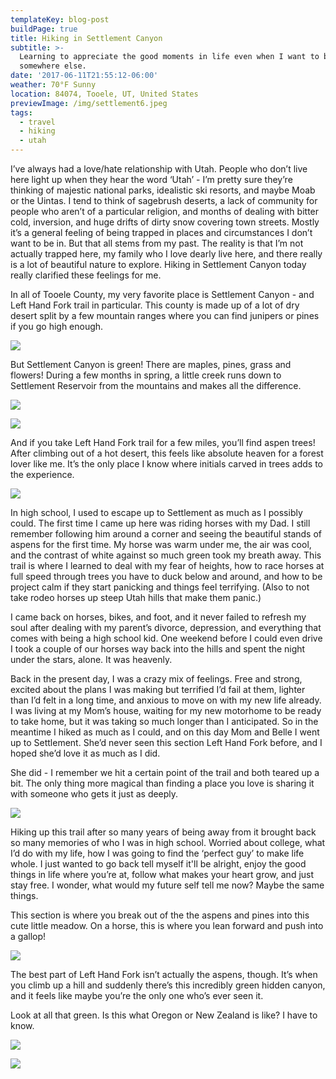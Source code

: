 ```yaml
---
templateKey: blog-post
buildPage: true
title: Hiking in Settlement Canyon
subtitle: >-
  Learning to appreciate the good moments in life even when I want to be
  somewhere else.
date: '2017-06-11T21:55:12-06:00'
weather: 70°F Sunny
location: 84074, Tooele, UT, United States
previewImage: /img/settlement6.jpeg
tags:
  - travel
  - hiking
  - utah
---
```

I’ve always had a love/hate relationship with Utah. People who don’t live here light up when they hear the word ‘Utah’ - I’m pretty sure they’re thinking of majestic national parks, idealistic ski resorts, and maybe Moab or the Uintas. I tend to think of sagebrush deserts, a lack of community for people who aren’t of a particular religion, and months of dealing with bitter cold, inversion, and huge drifts of dirty snow covering town streets. Mostly it’s a general feeling of being trapped in places and circumstances I don’t want to be in. But that all stems from my past. The reality is that I’m not actually trapped here, my family who I love dearly live here, and there really is a lot of beautiful nature to explore. Hiking in Settlement Canyon today really clarified these feelings for me.

In all of Tooele County, my very favorite place is Settlement Canyon - and Left Hand Fork trail in particular. This county is made up of a lot of dry desert split by a few mountain ranges where you can find junipers or pines if you go high enough.

![](img/rush-valley.jpeg)

But Settlement Canyon is green! There are maples, pines, grass and flowers! During a few months in spring, a little creek runs down to Settlement Reservoir from the mountains and makes all the difference.

![](img/settlement1)

![](img/settlement2)

And if you take Left Hand Fork trail for a few miles, you’ll find aspen trees! After climbing out of a hot desert, this feels like absolute heaven for a forest lover like me. It’s the only place I know where initials carved in trees adds to the experience.

![](img/settlement3.jpeg)

In high school, I used to escape up to Settlement as much as I possibly could. The first time I came up here was riding horses with my Dad. I still remember following him around a corner and seeing the beautiful stands of aspens for the first time. My horse was warm under me, the air was cool, and the contrast of white against so much green took my breath away. This trail is where I learned to deal with my fear of heights, how to race horses at full speed through trees you have to duck below and around, and how to be project calm if they start panicking and things feel terrifying. (Also to not take rodeo horses up steep Utah hills that make them panic.)

I came back on horses, bikes, and foot, and it never failed to refresh my soul after dealing with my parent’s divorce, depression, and everything that comes with being a high school kid. One weekend before I could even drive I took a couple of our horses way back into the hills and spent the night under the stars, alone. It was heavenly.

Back in the present day, I was a crazy mix of feelings. Free and strong, excited about the plans I was making but terrified I’d fail at them, lighter than I’d felt in a long time, and anxious to move on with my new life already. I was living at my Mom’s house, waiting for my new motorhome to be ready to take home, but it was taking so much longer than I anticipated. So in the meantime I hiked as much as I could, and on this day Mom and Belle I went up to Settlement. She’d never seen this section Left Hand Fork before, and I hoped she’d love it as much as I did.

She did - I remember we hit a certain point of the trail and both teared up a bit. The only thing more magical than finding a place you love is sharing it with someone who gets it just as deeply.

![](img/settlement4.jpeg)

Hiking up this trail after so many years of being away from it brought back so many memories of who I was in high school. Worried about college, what I’d do with my life, how I was going to find the ‘perfect guy’ to make life whole. I just wanted to go back tell myself it'll be alright, enjoy the good things in life where you’re at, follow what makes your heart grow, and just stay free. I wonder, what would my future self tell me now? Maybe the same things.

This section is where you break out of the the aspens and pines into this cute little meadow. On a horse, this is where you lean forward and push into a gallop!

![](img/settlement5)

The best part of Left Hand Fork isn’t actually the aspens, though. It’s when you climb up a hill and suddenly there’s this incredibly green hidden canyon, and it feels like maybe you’re the only one who’s ever seen it.

Look at all that green. Is this what Oregon or New Zealand is like? I have to know.

![](img/settlement6.jpeg)

![](img/settlement7)
